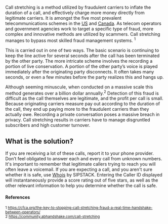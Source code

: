 Call stretching is a method utilized by fraudulent carriers to inflate the duration of a call, and effectively charge more money directly from legitimate carriers. It is amongst the five most prevalent telecommunications schemes in the [US]( https://www.sipstack.com/resources/blog/the-state-of-spam-calling-in-the-US) and [Canada](https://www.sipstack.com/resources/blog/the-state-of-spam-calling-in-canada). As telecom operators and government agencies work to target a specific type of fraud, more complex and innovative methods are utilized by scammers.  Call stretching manages to bypass most skilled fraud management systems. <sup>1</sup> 

This is carried out in one of two ways. The basic scenario is continuing to keep the line active for several seconds after the call has been terminated by the other party. The more intricate scheme involves the recording a portion of live conservation. A portion of the other party’s voice is played immediately after the originating party disconnects. It often takes many seconds, or even a few minutes before the party realizes this and hangs up.

Although seeming minuscule, when conducted on a massive scale this method generates over a billion dollar annually.<sup>2</sup> Detection of this fraud is difficult as the call themselves are legitimate, and the profit per call is small. Because originating carriers measure pay out according to the duration of the call, they end up paying more to the fraudulent carriers than they actually owe. Recording a private conversation poses a massive breach in privacy. Call stretching results in carriers have to manage disgruntled subscribers and high customer turnover. 

## What is the solution?
If you are receiving a lot of these calls, report it to your phone provider. Don’t feel obligated to answer each and every call from unknown numbers. It's important to remember that legitimate callers trying to reach you will often leave a voicemail. If you are expecting a call, and you aren't sure whether it is safe, use [Whois]( https://whois.sipstack.com/)  by SIPSTACK. 
Entering the Caller ID displayed will instantaneously provide a score rating out of five stars, as well as the other relevant information to help you determine whether the call is safe. 


#### References
<sup>1 <a href="https://cfca.org/the-key-to-stopping-call-stretching-fraud-a-real-time-handshake-between-operators/" class="ss-reference" target="_blank">https://cfca.org/the-key-to-stopping-call-stretching-fraud-a-real-time-handshake-between-operators/</a></sup>  
<sup>2 <a href=" https://community.abhandshake.com/call-stretching
" class="ss-reference" target="_blank"> https://community.abhandshake.com/call-stretching</a></sup> 
